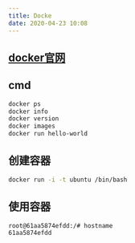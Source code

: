 ```yaml
---
title: Docke
date: 2020-04-23 10:08
---
```


## [docker官网](https://hub.docker.com/)

## cmd 
```bash
docker ps
docker info 
docker version
docker images
docker run hello-world
```
## 创建容器
```bash
docker run -i -t ubuntu /bin/bash
```

## 使用容器
```bash
root@61aa5874efdd:/# hostname
61aa5874efdd
```



